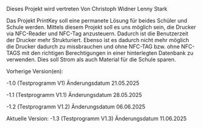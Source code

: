 Dieses Projekt wird vertreten Von
  Christoph Widner
  Lenny Stark


Das Projekt PrintKey soll eine permanete Lösung für beides Schüler und Schule werden.
Mittels diesem Projekt soll es uns möglich sein, die Drucker via NFC-Reader und 
NFC-Tag anzusteuern. Dadurch ist die Benutzerzeit der Drucker mehr Strukturiert.
Ebenso ist es dadurch nicht mehr möglich die Drucker dadurch zu missbrauchen und ohne NFC-TAG
bzw. ohne NFC-TAGS mit den richtigen Berechtigungen in einer hinterlegten Datenbank zu verwenden.
Dies soll Strom als auch Material für die Schule sparen.

Vorherige Version(en):


  -1.0 (Testprogramm V1)
  Änderungsdatum 21.05.2025

  -1.1 (Testprogramm V1.1)
   Änderungsdatum 28.05.2025

   -1.2 (Testprogramm V1.2)
   Änderungsdatum 06.06.2025


Aktuelle Version:
   -1.3 (Testprogramm V1.3)
    Änderungsdatum 11.06.2025
